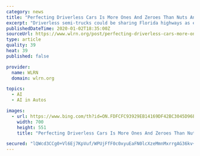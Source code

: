 ```yaml
---
category: news
title: "Perfecting Driverless Cars Is More Ones And Zeroes Than Nuts And Bolts"
excerpt: "Driverless semi-trucks could be sharing Florida highways as early as next year ... The ability to manage large fleets involves artificial intelligence and data — tools that are keys to a future of self-driving fleets. Often even before the first rain falls in a hurricane, rental cars are on the way. Florida's 12th university, Florida ..."
publishedDateTime: 2020-01-02T18:35:00Z
sourceUrl: https://www.wlrn.org/post/perfecting-driverless-cars-more-ones-and-zeroes-nuts-and-bolts
type: article
quality: 39
heat: 39
published: false

provider:
  name: WLRN
  domain: wlrn.org

topics:
  - AI
  - AI in Autos

images:
  - url: https://www.bing.com/th?id=ON.FDFCFC93929EB14169DF42BC3045D96E
    width: 700
    height: 551
    title: "Perfecting Driverless Cars Is More Ones And Zeroes Than Nuts And Bolts"

secured: "lQWcd3CCg0+Vl6Ej7KpVuf/WPUjFfF0c0xyuEaFN0lcXzeMmnMxrrgAG36kv+S8Ur8nrBh0Nxhj0F5pCqG4JS9Vc6DgmwGV4rS/LMM5O5OjlXO9Db/nc5nxPnf+rwwn9FB19nr80FxN8cbQ91414ltqhXb4TJzzOVvhTFzgxCP51x2n8nR9PrspDIPcYnLxdug0ozo2FR8afjBAzif9FVCC0FfEVI1zZNC7CqhmsmEKNJlxqQJqbOvwbNZBAjnV7dicKIdLFzbXrhU8Lgvvr+g==;3Qdh1yY//FutFitrVFmnRg=="
---
```


